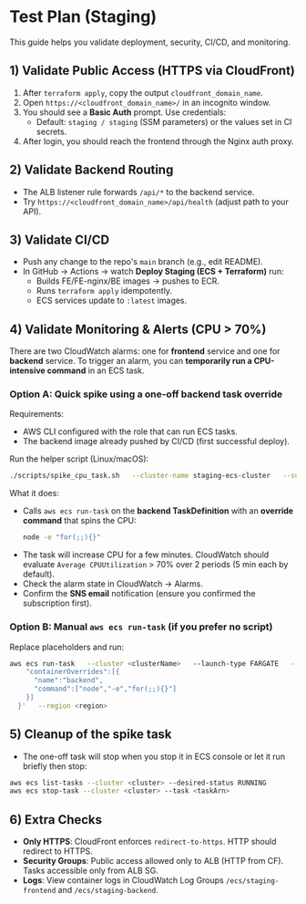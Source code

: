 # Test Plan (Staging)

This guide helps you validate deployment, security, CI/CD, and monitoring.

## 1) Validate Public Access (HTTPS via CloudFront)
1. After `terraform apply`, copy the output `cloudfront_domain_name`.
2. Open `https://<cloudfront_domain_name>/` in an incognito window.
3. You should see a **Basic Auth** prompt. Use credentials:
   - Default: `staging / staging` (SSM parameters) or the values set in CI secrets.
4. After login, you should reach the frontend through the Nginx auth proxy.

## 2) Validate Backend Routing
- The ALB listener rule forwards `/api/*` to the backend service.
- Try `https://<cloudfront_domain_name>/api/health` (adjust path to your API).

## 3) Validate CI/CD
- Push any change to the repo's `main` branch (e.g., edit README).
- In GitHub → Actions → watch **Deploy Staging (ECS + Terraform)** run:
  - Builds FE/FE-nginx/BE images → pushes to ECR.
  - Runs `terraform apply` idempotently.
  - ECS services update to `:latest` images.

## 4) Validate Monitoring & Alerts (CPU > 70%)
There are two CloudWatch alarms: one for **frontend** service and one for **backend** service.
To trigger an alarm, you can **temporarily run a CPU-intensive command** in an ECS task.

### Option A: Quick spike using a one-off backend task override
Requirements:
- AWS CLI configured with the role that can run ECS tasks.
- The backend image already pushed by CI/CD (first successful deploy).

Run the helper script (Linux/macOS):
```bash
./scripts/spike_cpu_task.sh   --cluster-name staging-ecs-cluster   --subnet-ids subnet-xxxx,subnet-yyyy   --security-group-id sg-zzzz   --task-def-name staging-be   --container-name backend   --region us-east-1
```

What it does:
- Calls `aws ecs run-task` on the **backend TaskDefinition** with an **override command** that spins the CPU:
  ```bash
  node -e "for(;;){}"
  ```
- The task will increase CPU for a few minutes. CloudWatch should evaluate `Average CPUUtilization` > 70% over 2 periods (5 min each by default).
- Check the alarm state in CloudWatch → Alarms.
- Confirm the **SNS email** notification (ensure you confirmed the subscription first).

### Option B: Manual `aws ecs run-task` (if you prefer no script)
Replace placeholders and run:
```bash
aws ecs run-task   --cluster <clusterName>   --launch-type FARGATE   --network-configuration "awsvpcConfiguration={subnets=[<subnetA>,<subnetB>],securityGroups=[<sgId>],assignPublicIp=DISABLED}"   --task-definition <backendTaskDefFamilyOrArn>   --overrides '{
    "containerOverrides":[{
      "name":"backend",
      "command":["node","-e","for(;;){}"]
    }]
  }'   --region <region>
```

## 5) Cleanup of the spike task
- The one-off task will stop when you stop it in ECS console or let it run briefly then stop:
```bash
aws ecs list-tasks --cluster <cluster> --desired-status RUNNING
aws ecs stop-task --cluster <cluster> --task <taskArn>
```

## 6) Extra Checks
- **Only HTTPS**: CloudFront enforces `redirect-to-https`. HTTP should redirect to HTTPS.
- **Security Groups**: Public access allowed only to ALB (HTTP from CF). Tasks accessible only from ALB SG.
- **Logs**: View container logs in CloudWatch Log Groups `/ecs/staging-frontend` and `/ecs/staging-backend`.
